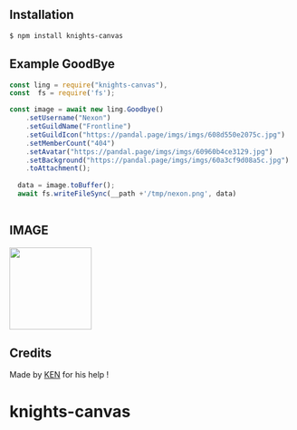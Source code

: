 ## Installation

```bash
$ npm install knights-canvas
```

## Example GoodBye

```js
const ling = require("knights-canvas"),
const  fs = require('fs');

const image = await new ling.Goodbye()
    .setUsername("Nexon")
    .setGuildName("Frontline")
    .setGuildIcon("https://pandal.page/imgs/imgs/608d550e2075c.jpg")
    .setMemberCount("404")
    .setAvatar("https://pandal.page/imgs/imgs/60960b4ce3129.jpg")
    .setBackground("https://pandal.page/imgs/imgs/60a3cf9d08a5c.jpg")
    .toAttachment();
  
  data = image.toBuffer();
  await fs.writeFileSync(__path +'/tmp/nexon.png', data)
 
```
## IMAGE 
<img src="https://pandal.page/imgs/imgs/60b0ad54166ef.jpg" height="145"></img>

## Credits

Made by [KEN](https://github.com/KensBot) for his help !
# knights-canvas
